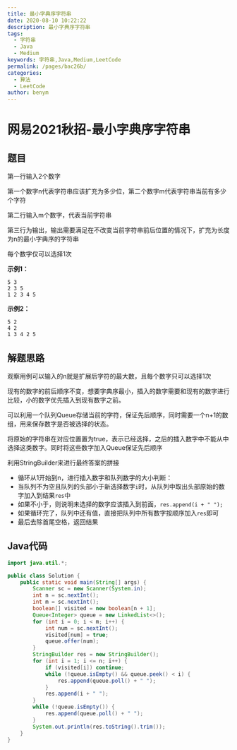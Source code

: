 ```yaml
---
title: 最小字典序字符串
date: 2020-08-10 10:22:22
description: 最小字典序字符串
tags: 
  - 字符串
  - Java
  - Medium
keywords: 字符串,Java,Medium,LeetCode
permalink: /pages/bac26b/
categories: 
  - 算法
  - LeetCode
author: benym
---
```


# 网易2021秋招-最小字典序字符串

## 题目

第一行输入2个数字

第一个数字n代表字符串应该扩充为多少位，第二个数字m代表字符串当前有多少个字符

第二行输入m个数字，代表当前字符串

第三行为输出，输出需要满足在不改变当前字符串前后位置的情况下，扩充为长度为n的最小字典序的字符串

每个数字仅可以选择1次



**示例1：**

```
5 3
2 3 5
1 2 3 4 5
```

**示例2：**

```
5 2
4 2
1 3 4 2 5
```

## 解题思路

观察用例可以输入的n就是扩展后字符的最大数，且每个数字只可以选择1次

现有的数字的前后顺序不变，想要字典序最小，插入的数字需要和现有的数字进行比较，小的数字优先插入到现有数字之前。

可以利用一个队列Queue存储当前的字符，保证先后顺序，同时需要一个n+1的数组，用来保存数字是否被选择的状态。

将原始的字符串在对应位置置为true，表示已经选择，之后的插入数字中不能从中选择这类数字。同时将这些数字加入Queue保证先后顺序

利用StringBuilder来进行最终答案的拼接

- 循环从1开始到n，进行插入数字和队列数字的大小判断：
- 当队列不为空且队列的头部小于新选择数字`i`时，从队列中取出头部原始的数字加入到结果`res`中
- 如果不小于，则说明未选择的数字应该插入到前面，`res.append(i + " ");`
- 如果循环完了，队列中还有值，直接把队列中所有数字按顺序加入`res`即可
- 最后去除首尾空格，返回结果

## Java代码

```java
import java.util.*;

public class Solution {
    public static void main(String[] args) {
        Scanner sc = new Scanner(System.in);
        int n = sc.nextInt();
        int m = sc.nextInt();
        boolean[] visited = new boolean[n + 1];
        Queue<Integer> queue = new LinkedList<>();
        for (int i = 0; i < m; i++) {
            int num = sc.nextInt();
            visited[num] = true;
            queue.offer(num);
        }
        StringBuilder res = new StringBuilder();
        for (int i = 1; i <= n; i++) {
            if (visited[i]) continue;
            while (!queue.isEmpty() && queue.peek() < i) {
                res.append(queue.poll() + " ");
            }
            res.append(i + " ");
        }
        while (!queue.isEmpty()) {
            res.append(queue.poll() + " ");
        }
        System.out.println(res.toString().trim());
    }
}

```



